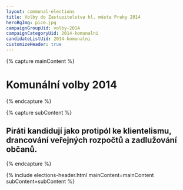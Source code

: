 ```yaml
---
layout: communal-elections
title: Volby do Zastupitelstva hl. města Prahy 2014
heroBgImg: pice.jpg
campaignGroupUid: volby-2014
campaignCategoryUid: 2014-komunalni
candidateListUid: 2014-komunalni
customizeHeader: true
---
```


{% capture mainContent %}
  <h1 class="head-alt-lg md:head-alt-xl text-center">Komunální volby 2014</h1>
{% endcapture %}

{% capture subContent %}
  <h2 class="head-xs md:head-base mt-2 text-center"><strong>Piráti kandidují jako protipól ke klientelismu, drancování veřejných rozpočtů a zadlužování občanů.</strong></h2>
{% endcapture %}

{% include elections-header.html mainContent=mainContent subContent=subContent %}
